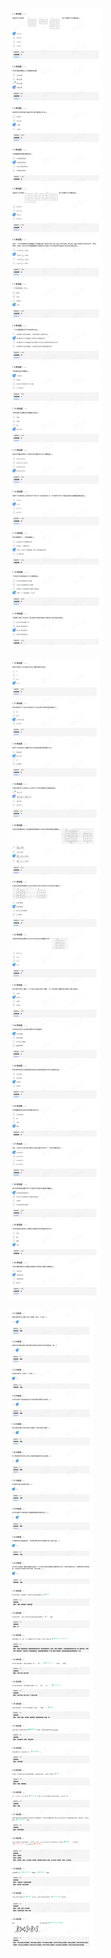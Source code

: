 ![image-20221225105319639](第二章.assets/image-20221225105319639.png)

![image-20221225105614663](第二章.assets/image-20221225105614663.png)

![image-20221225105704925](第二章.assets/image-20221225105704925.png)

